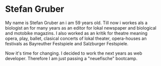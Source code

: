 # Stefan Gruber

My name is Stefan Gruber an i am 59 years old. Till now i workes als a biologist an for many years as an editor for lokal newspaper and biological and motobike magazins. I also worked as an kritik for theatre meaning opera, play, ballet, clasical concerts of lokal theater, opera-houses an festivals as Bayreuther Festspiele and Salzburger Festspiele.

Now it's time for changing. I decided to work the next years as web developer. Therefore I am just passing a "neuefische" bootcamp.


